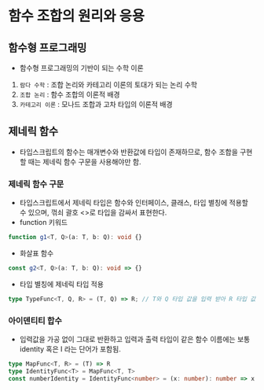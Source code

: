 # 함수 조합의 원리와 응용

## 함수형 프로그래밍

-   함수형 프로그래밍의 기반이 되는 수학 이론

1. `람다 수학` : 조합 논리와 카테고리 이론의 토대가 되는 논리 수학
2. `조합 논리` : 함수 조합의 이론적 배경
3. `카테고리 이론` : 모나드 조합과 고차 타입의 이론적 배경

## 제네릭 함수

-   타입스크립트의 함수는 매개변수와 반환값에 타입이 존재하므로, 함수 조합을 구현할 때는 제네릭 함수 구문을 사용해야만 함.

### 제네릭 함수 구문

-   타입스크립트에서 제네릭 타입은 함수와 인터페이스, 클래스, 타입 별칭에 적용할 수 있으며, 꺾쇠 괄호 <>로 타입을 감싸서 표현한다.
-   function 키워드

```ts
function g1<T, Q>(a: T, b: Q): void {}
```

-   화살표 함수

```ts
const g2<T, Q>(a: T, b: Q): void => {}
```

-   타입 별칭에 제네릭 타입 적용

```ts
type TypeFunc<T, Q, R> = (T, Q) => R; // T와 Q 타입 값을 입력 받아 R 타입 값을 반환
```

### 아이덴티티 합수

-   입력값을 가공 없이 그대로 반환하고 입력과 출력 타입이 같은 함수 이름에는 보통 identity 혹은 I 라는 단어가 포함됨.

```ts
type MapFunc<T, R> = (T) => R
type IdentityFunc<T> = MapFunc<T, T>
const numberIdentity = IdentityFunc<number> = (x: number): number => x
```
